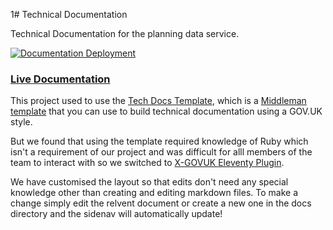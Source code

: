1# Technical Documentation

Technical Documentation for the planning data service.

[![Documentation Deployment](https://github.com/digital-land/technical-documentation/actions/workflows/deploy-documentation.yml/badge.svg)](https://github.com/digital-land/technical-documentation/actions/workflows/deploy-documentation.yml)

### [Live Documentation](https://digital-land.github.io/technical-documentation)

This project used to use the [Tech Docs Template][template], which is a [Middleman template][mmt] that you can use to build
technical documentation using a GOV.UK style.

But we found that using  the template required knowledge of Ruby  which isn't a requirement of our project and was difficult for alll members of the team to interact with so we switched to [X-GOVUK Eleventy Plugin](https://x-govuk.github.io/govuk-eleventy-plugin/).

We have customised the layout so that edits don't need any  special knowledge other than creating and editing markdown files. To make a change simply edit the relvent document or create a new one in the docs directory and the sidenav will automatically update!

[mit]: LICENCE
[copyright]: http://www.nationalarchives.gov.uk/information-management/re-using-public-sector-information/uk-government-licensing-framework/crown-copyright/
[mmt]: https://middlemanapp.com/advanced/project_templates/
[template]: https://github.com/alphagov/tech-docs-template
